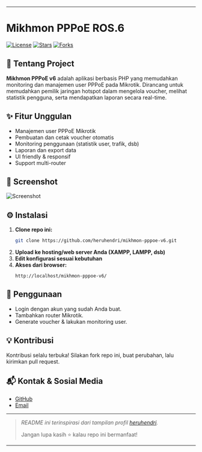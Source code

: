 
---

# Mikhmon PPPoE ROS.6

[![License](https://img.shields.io/github/license/heruhendri/mikhmon-pppoe-v6.svg)](LICENSE)
[![Stars](https://img.shields.io/github/stars/heruhendri/mikhmon-pppoe-v6.svg)](https://github.com/heruhendri/mikhmon-pppoe-v6/stargazers)
[![Forks](https://img.shields.io/github/forks/heruhendri/mikhmon-pppoe-v6.svg)](https://github.com/heruhendri/mikhmon-pppoe-v6/network/members)

## 🚀 Tentang Project

**Mikhmon PPPoE v6** adalah aplikasi berbasis PHP yang memudahkan monitoring dan manajemen user PPPoE pada Mikrotik. Dirancang untuk memudahkan pemilik jaringan hotspot dalam mengelola voucher, melihat statistik pengguna, serta mendapatkan laporan secara real-time.

## ✨ Fitur Unggulan

- Manajemen user PPPoE Mikrotik
- Pembuatan dan cetak voucher otomatis
- Monitoring penggunaan (statistik user, trafik, dsb)
- Laporan dan export data
- UI friendly & responsif
- Support multi-router

## 📸 Screenshot

> 

![Screenshot](https://www.hdry.pw/mikhmonss.png)

## ⚙️ Instalasi

1. **Clone repo ini:**
   ```bash
   git clone https://github.com/heruhendri/mikhmon-pppoe-v6.git
   ```
2. **Upload ke hosting/web server Anda (XAMPP, LAMPP, dsb)**
3. **Edit konfigurasi sesuai kebutuhan**
4. **Akses dari browser:**
   ```
   http://localhost/mikhmon-pppoe-v6/
   ```

## 📝 Penggunaan

- Login dengan akun yang sudah Anda buat.
- Tambahkan router Mikrotik.
- Generate voucher & lakukan monitoring user.

## 💡 Kontribusi

Kontribusi selalu terbuka! Silakan fork repo ini, buat perubahan, lalu kirimkan pull request.

## 📬 Kontak & Sosial Media

- [GitHub](https://github.com/heruhendri)
- [Email](mailto:heruu2004@gmail.com)

---

> _README ini terinspirasi dari tampilan profil [heruhendri](https://github.com/heruhendri)._
>  
> Jangan lupa kasih ⭐ kalau repo ini bermanfaat!

---
